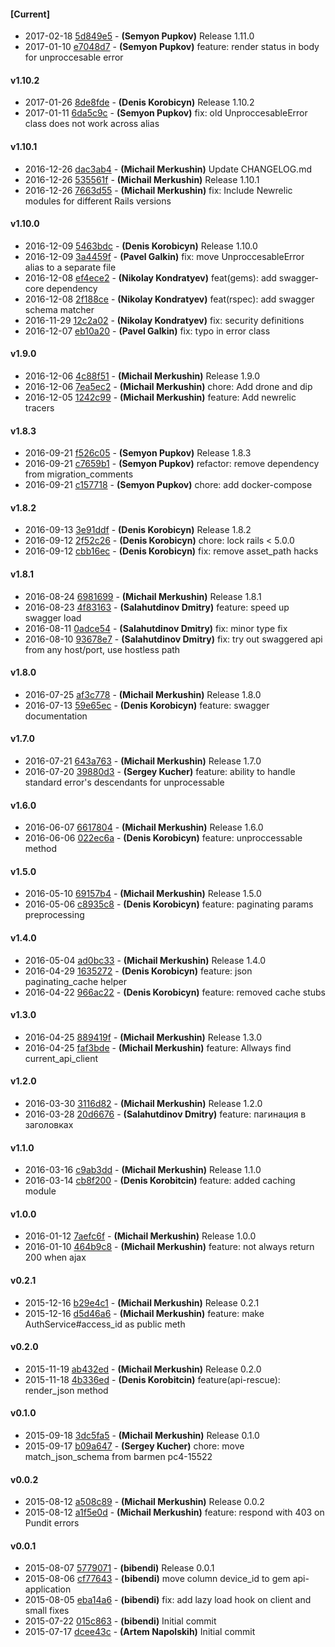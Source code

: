 
#### [Current]
 * 2017-02-18 [5d849e5](../../commit/5d849e5) - __(Semyon Pupkov)__ Release 1.11.0
 * 2017-01-10 [e7048d7](../../commit/e7048d7) - __(Semyon Pupkov)__ feature: render status in body for unproccesable error

#### v1.10.2
 * 2017-01-26 [8de8fde](../../commit/8de8fde) - __(Denis Korobicyn)__ Release 1.10.2
 * 2017-01-11 [6da5c9c](../../commit/6da5c9c) - __(Semyon Pupkov)__ fix: old UnproccesableError class does not work across alias

#### v1.10.1
 * 2016-12-26 [dac3ab4](../../commit/dac3ab4) - __(Michail Merkushin)__ Update CHANGELOG.md
 * 2016-12-26 [535561f](../../commit/535561f) - __(Michail Merkushin)__ Release 1.10.1
 * 2016-12-26 [7663d55](../../commit/7663d55) - __(Michail Merkushin)__ fix: Include Newrelic modules for different Rails versions

#### v1.10.0
 * 2016-12-09 [5463bdc](../../commit/5463bdc) - __(Denis Korobicyn)__ Release 1.10.0
 * 2016-12-09 [3a4459f](../../commit/3a4459f) - __(Pavel Galkin)__ fix: move UnproccesableError alias to a separate file
 * 2016-12-08 [ef4ece2](../../commit/ef4ece2) - __(Nikolay Kondratyev)__ feat(gems): add swagger-core dependency
 * 2016-12-08 [2f188ce](../../commit/2f188ce) - __(Nikolay Kondratyev)__ feat(rspec): add swagger schema matcher
 * 2016-11-29 [12c2a02](../../commit/12c2a02) - __(Nikolay Kondratyev)__ fix: security definitions
 * 2016-12-07 [eb10a20](../../commit/eb10a20) - __(Pavel Galkin)__ fix: typo in error class

#### v1.9.0
 * 2016-12-06 [4c88f51](../../commit/4c88f51) - __(Michail Merkushin)__ Release 1.9.0
 * 2016-12-06 [7ea5ec2](../../commit/7ea5ec2) - __(Michail Merkushin)__ chore: Add drone and dip
 * 2016-12-05 [1242c99](../../commit/1242c99) - __(Michail Merkushin)__ feature: Add newrelic tracers

#### v1.8.3
 * 2016-09-21 [f526c05](../../commit/f526c05) - __(Semyon Pupkov)__ Release 1.8.3
 * 2016-09-21 [c7659b1](../../commit/c7659b1) - __(Semyon Pupkov)__ refactor: remove dependency from migration_comments
 * 2016-09-21 [c157718](../../commit/c157718) - __(Semyon Pupkov)__ chore: add docker-compose

#### v1.8.2
 * 2016-09-13 [3e91ddf](../../commit/3e91ddf) - __(Denis Korobicyn)__ Release 1.8.2
 * 2016-09-12 [2f52c26](../../commit/2f52c26) - __(Denis Korobicyn)__ chore: lock rails < 5.0.0
 * 2016-09-12 [cbb16ec](../../commit/cbb16ec) - __(Denis Korobicyn)__ fix: remove asset_path hacks

#### v1.8.1
 * 2016-08-24 [6981699](../../commit/6981699) - __(Michail Merkushin)__ Release 1.8.1
 * 2016-08-23 [4f83163](../../commit/4f83163) - __(Salahutdinov Dmitry)__ feature: speed up swagger load
 * 2016-08-11 [0adce54](../../commit/0adce54) - __(Salahutdinov Dmitry)__ fix: minor type fix
 * 2016-08-10 [93678e7](../../commit/93678e7) - __(Salahutdinov Dmitry)__ fix: try out swaggered api from any host/port, use hostless path

#### v1.8.0
 * 2016-07-25 [af3c778](../../commit/af3c778) - __(Michail Merkushin)__ Release 1.8.0
 * 2016-07-13 [59e65ec](../../commit/59e65ec) - __(Denis Korobicyn)__ feature: swagger documentation

#### v1.7.0
 * 2016-07-21 [643a763](../../commit/643a763) - __(Michail Merkushin)__ Release 1.7.0
 * 2016-07-20 [39880d3](../../commit/39880d3) - __(Sergey Kucher)__ feature: ability to handle standard error's descendants for unprocessable

#### v1.6.0
 * 2016-06-07 [6617804](../../commit/6617804) - __(Michail Merkushin)__ Release 1.6.0
 * 2016-06-06 [022ec6a](../../commit/022ec6a) - __(Denis Korobicyn)__ feature: unproccessable method

#### v1.5.0
 * 2016-05-10 [69157b4](../../commit/69157b4) - __(Michail Merkushin)__ Release 1.5.0
 * 2016-05-06 [c8935c8](../../commit/c8935c8) - __(Denis Korobicyn)__ feature: paginating params preprocessing

#### v1.4.0
 * 2016-05-04 [ad0bc33](../../commit/ad0bc33) - __(Michail Merkushin)__ Release 1.4.0
 * 2016-04-29 [1635272](../../commit/1635272) - __(Denis Korobicyn)__ feature: json paginating_cache helper
 * 2016-04-22 [966ac22](../../commit/966ac22) - __(Denis Korobicyn)__ feature: removed cache stubs

#### v1.3.0
 * 2016-04-25 [889419f](../../commit/889419f) - __(Michail Merkushin)__ Release 1.3.0
 * 2016-04-25 [faf3bde](../../commit/faf3bde) - __(Michail Merkushin)__ feature: Allways find current_api_client

#### v1.2.0
 * 2016-03-30 [3116d82](../../commit/3116d82) - __(Michail Merkushin)__ Release 1.2.0
 * 2016-03-28 [20d6676](../../commit/20d6676) - __(Salahutdinov Dmitry)__ feature: пагинация в заголовках

#### v1.1.0
 * 2016-03-16 [c9ab3dd](../../commit/c9ab3dd) - __(Michail Merkushin)__ Release 1.1.0
 * 2016-03-14 [cb8f200](../../commit/cb8f200) - __(Denis Korobitcin)__ feature: added caching module

#### v1.0.0
 * 2016-01-12 [7aefc6f](../../commit/7aefc6f) - __(Michail Merkushin)__ Release 1.0.0
 * 2016-01-10 [464b9c8](../../commit/464b9c8) - __(Michail Merkushin)__ feature: not always return 200 when ajax

#### v0.2.1
 * 2015-12-16 [b29e4c1](../../commit/b29e4c1) - __(Michail Merkushin)__ Release 0.2.1
 * 2015-12-16 [d5d46a6](../../commit/d5d46a6) - __(Michail Merkushin)__ feature: make AuthService#access_id as public meth

#### v0.2.0
 * 2015-11-19 [ab432ed](../../commit/ab432ed) - __(Michail Merkushin)__ Release 0.2.0
 * 2015-11-18 [4b336ed](../../commit/4b336ed) - __(Denis Korobitcin)__ feature(api-rescue): render_json method

#### v0.1.0
 * 2015-09-18 [3dc5fa5](../../commit/3dc5fa5) - __(Michail Merkushin)__ Release 0.1.0
 * 2015-09-17 [b09a647](../../commit/b09a647) - __(Sergey Kucher)__ chore: move match_json_schema from barmen pc4-15522

#### v0.0.2
 * 2015-08-12 [a508c89](../../commit/a508c89) - __(Michail Merkushin)__ Release 0.0.2
 * 2015-08-12 [a1f5e0d](../../commit/a1f5e0d) - __(Michail Merkushin)__ feature: respond with 403 on Pundit errors

#### v0.0.1
 * 2015-08-07 [5779071](../../commit/5779071) - __(bibendi)__ Release 0.0.1
 * 2015-08-06 [cf77643](../../commit/cf77643) - __(bibendi)__ move column device_id to gem api-application
 * 2015-08-05 [eba14a6](../../commit/eba14a6) - __(bibendi)__ fix: add lazy load hook on client and small fixes
 * 2015-07-22 [015c863](../../commit/015c863) - __(bibendi)__ Initial commit
 * 2015-07-17 [dcee43c](../../commit/dcee43c) - __(Artem Napolskih)__ Initial commit
